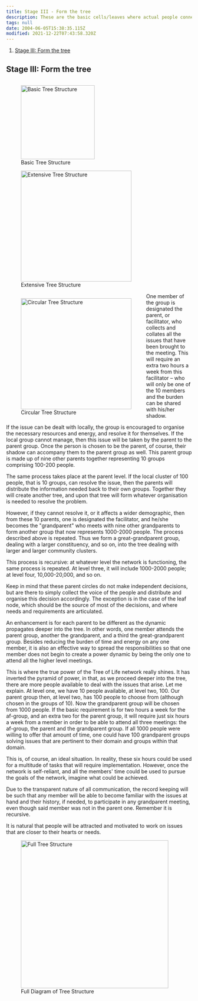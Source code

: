 ```yaml
---
title: Stage III - Form the tree
description: These are the basic cells/leaves where actual people connect.
tags: null
date: 2004-06-05T15:38:35.115Z
modified: 2021-12-22T07:43:58.320Z
---
```


1. [Stage III: Form the tree](#stage-iii-form-the-tree)

## Stage III: Form the tree

<figure style="float:left">
<img src="/posts/img/tol/05-1_structure.png" alt="Basic Tree Structure" width="200">
<figcaption>Basic Tree Structure</figcaption>
</figure>

<figure>
<img src="/posts/img/tol/05-3_structure.png" alt="Extensive Tree Structure" width="300">
<figcaption>Extensive Tree Structure</figcaption>
</figure>

<figure style="float:left">
<img src="/posts/img/tol/05-2_structure.png" alt="Circular Tree Structure" width="300">
<figcaption>Circular Tree Structure</figcaption>
</figure>

One member of the group is designated the parent, or facilitator, who collects and collates all the issues that have been brought to the meeting. This will require an extra two hours a week from this facilitator – who will only be one of the 10 members and the burden can be shared with his/her shadow.

If the issue can be dealt with locally, the group is encouraged to organise the necessary resources and energy, and resolve it for themselves. If the local group cannot manage, then this issue will be taken by the parent to the parent group. Once the person is chosen to be the parent, of course, their shadow can accompany them to the parent group as well. This parent group is made up of nine other parents together representing 10 groups comprising 100-200 people.

The same process takes place at the parent level. If the local cluster of 100 people, that is 10 groups, can resolve the issue, then the parents will distribute the information needed back to their own groups. Together they will create another tree, and upon that tree will form whatever organisation is needed to resolve the problem.

However, if they cannot resolve it, or it affects a wider demographic, then from these 10 parents, one is designated the facilitator, and he/she becomes the "grandparent" who meets with nine other grandparents to form another group that now represents 1000-2000 people. The process described above is repeated. Thus we form a great-grandparent group, dealing with a larger constituency, and so on, into the tree dealing with larger and larger community clusters.

This process is recursive: at whatever level the network is functioning, the same process is repeated. At level three, it will include 1000-2000 people; at level four, 10,000-20,000, and so on.

Keep in mind that these parent circles do not make independent decisions, but are there to simply collect the voice of the people and distribute and organise this decision accordingly. The exception is in the case of the leaf node, which should be the source of most of the decisions, and where needs and requirements are articulated.

An enhancement is for each parent to be different as the dynamic propagates deeper into the tree. In other words, one member attends the parent group, another the grandparent, and a third the great-grandparent group. Besides reducing the burden of time and energy on any one member, it is also an effective way to spread the responsibilities so that one member does not begin to create a power dynamic by being the only one to attend all the higher level meetings.

This is where the true power of the Tree of Life network really shines. It has inverted the pyramid of power, in that, as we proceed deeper into the tree, there are more people available to deal with the issues that arise.
Let me explain. At level one, we have 10 people available, at level two, 100. Our parent group then, at level two, has 100 people to choose from (although chosen in the groups of 10). Now the grandparent group will be chosen from 1000 people. If the basic requirement is for two hours a week for the af-group, and an extra two for the parent group, it will require just six hours a week from a member in order to be able to attend all three meetings: the af-group, the parent and the grandparent group. If all 1000 people were willing to offer that amount of time, one could have 100 grandparent groups solving issues that are pertinent to their domain and groups within that domain.

This is, of course, an ideal situation. In reality, these six hours could be used for a multitude of tasks that will require implementation. However, once the network is self-reliant, and all the members' time could be used to pursue the goals of the network, imagine what could be achieved.

Due to the transparent nature of all communication, the record keeping will be such that any member will be able to become familiar with the issues at hand and their history, if needed, to participate in any grandparent meeting, even though said member was not in the parent one. Remember it is recursive.

It is natural that people will be attracted and motivated to work on issues that are closer to their hearts or needs.

<figure>
<a href="/posts/img/tol/05-4_full_large.png">
<img src="/posts/img/tol/05-4_full.png" alt="Full Tree Structure" width="400">
</a>
<figcaption>Full Diagram of Tree Structure</figcaption>
</figure>
